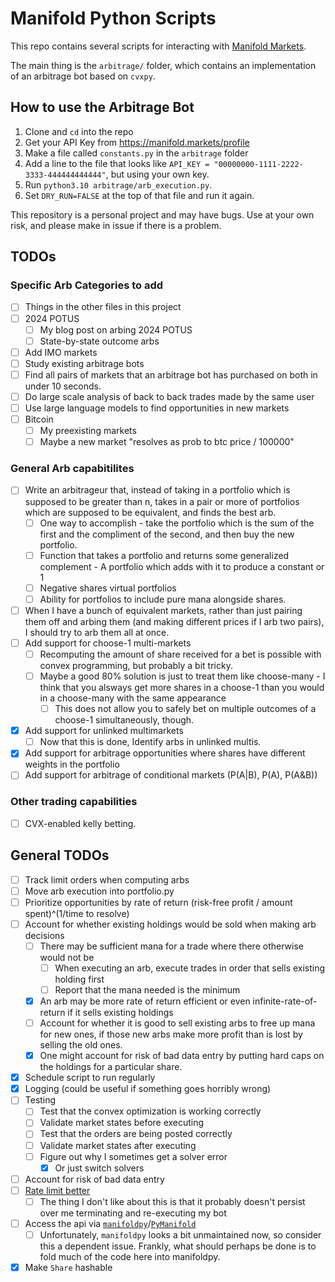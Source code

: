 
# Manifold Python Scripts

This repo contains several scripts for interacting with [Manifold Markets](https://manifold.markets/home).

The main thing is the `arbitrage/` folder, which contains an implementation of an arbitrage bot based on `cvxpy`.

## How to use the Arbitrage Bot

1. Clone and `cd` into the repo
2. Get your API Key from <https://manifold.markets/profile>
3. Make a file called `constants.py` in the `arbitrage` folder
4. Add a line to the file that looks like `API_KEY = "00000000-1111-2222-3333-444444444444"`, but using your own key.
5. Run `python3.10 arbitrage/arb_execution.py`.
6. Set `DRY_RUN=FALSE` at the top of that file and run it again.

This repository is a personal project and may have bugs. Use at your own risk, and please make in issue if there is a problem.

## TODOs

### Specific Arb Categories to add

- [ ] Things in the other files in this project
- [ ] 2024 POTUS
  - [ ] My blog post on arbing 2024 POTUS
  - [ ] State-by-state outcome arbs
- [ ] Add IMO markets
- [ ] Study existing arbitrage bots
- [ ] Find all pairs of markets that an arbitrage bot has purchased on both in under 10 seconds.
- [ ] Do large scale analysis of back to back trades made by the same user
- [ ] Use large language models to find opportunities in new markets
- [ ] Bitcoin
  - [ ] My preexisting markets
  - [ ] Maybe a new market "resolves as prob to btc price / 100000"

### General Arb capabitilites

- [ ] Write an arbitrageur that, instead of taking in a portfolio which is supposed to be greater than n, takes in a pair or more of portfolios which are supposed to be equivalent, and finds the best arb.
  - [ ] One way to accomplish - take the portfolio which is the sum of the first and the compliment of the second, and then buy the new portfolio.
  - [ ] Function that takes a portfolio and returns some generalized complement - A portfolio which adds with it to produce a constant or 1
  - [ ] Negative shares virtual portfolios
  - [ ] Ability for portfolios to include pure mana alongside shares.
- [ ] When I have a bunch of equivalent markets, rather than just pairing them off and arbing them (and making different prices if I arb two pairs), I should try to arb them all at once.
- [ ] Add support for choose-1 multi-markets
  - [ ] Recomputing the amount of share received for a bet is possible with convex programming, but probably a bit tricky.
  - [ ] Maybe a good 80% solution is just to treat them like choose-many - I think that you alsways get more shares in a choose-1 than you would in a choose-many with the same appearance
    - [ ] This does not allow you to safely bet on multiple outcomes of a choose-1 simultaneously, though.
- [X] Add support for unlinked multimarkets
  - [ ] Now that this is done, Identify arbs in unlinked multis.
- [X] Add support for arbitrage opportunities where shares have different weights in the portfolio
- [ ] Add support for arbitrage of conditional markets (P(A|B), P(A), P(A&B))

### Other trading capabilities

- [ ] CVX-enabled kelly betting.

## General TODOs

- [ ] Track limit orders when computing arbs
- [ ] Move arb execution into portfolio.py
- [ ] Prioritize opportunities by rate of return (risk-free profit / amount spent)^(1/time to resolve)
- [ ] Account for whether existing holdings would be sold when making arb decisions
  - [ ] There may be sufficient mana for a trade where there otherwise would not be
    - [ ] When executing an arb, execute trades in order that sells existing holding first
    - [ ] Report that the mana needed is the minimum
  - [X] An arb may be more rate of return efficient or even infinite-rate-of-return if it sells existing holdings
  - [ ] Account for whether it is good to sell existing arbs to free up mana for new ones, if those new arbs make more profit than is lost by selling the old ones.
  - [X] One might account for risk of bad data entry by putting hard caps on the holdings for a particular share.
- [X] Schedule script to run regularly
- [X] Logging (could be useful if something goes horribly wrong)
- [ ] Testing
  - [ ] Test that the convex optimization is working correctly
  - [ ] Validate market states before executing
  - [ ] Test that the orders are being posted correctly
  - [ ] Validate market states after executing
  - [ ] Figure out why I sometimes get a solver error
    - [X] Or just switch solvers
- [ ] Account for risk of bad data entry
- [ ] [Rate limit better](https://pypi.org/project/ratelimit/)
  - [ ] The thing I don't like about this is that it probably doesn't persist over me terminating and re-executing my bot
- [ ] Access the api via [`manifoldpy`](https://github.com/vluzko/manifoldpy)/[`PyManifold`](https://github.com/bcongdon/PyManifold)
  - [ ] Unfortunately, `manifoldpy` looks a bit unmaintained now, so consider this a dependent issue. Frankly, what should perhaps be done is to fold much of the code here into manifoldpy.
- [X] Make `Share` hashable